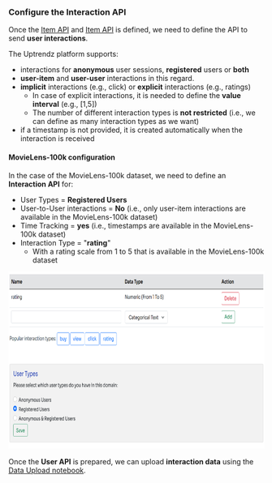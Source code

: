 ### Configure the Interaction API

Once the [Item API](configure_item_data.md) and [Item API](configure_user_data.md) is defined, 
we need to define the API to send **user interactions**. 


The Uptrendz platform supports:
* interactions for **anonymous** user sessions, **registered** users or **both**
* **user-item** and **user-user** interactions in this regard.
* **implicit** interactions (e.g., click) or **explicit** interactions (e.g., ratings)
     * In case of explicit interactions, it is needed to define the **value interval** (e.g., [1,5])
     * The number of different interaction types is **not restricted** (i.e., we can define as many interaction types as we want)
* if a timestamp is not provided, it is created automatically when the interaction is received

#### MovieLens-100k configuration

In the case of the MovieLens-100k dataset, we need to define an **Interaction API** for:
* User Types = **Registered Users**
* User-to-User interactions = **No** (i.e., only user-item interactions are available in the MovieLens-100k dataset)
* Time Tracking = **yes** (i.e., timestamps are available in the MovieLens-100k dataset)
* Interaction Type = "**rating**"
    * With a rating scale from 1 to 5 that is available in the MovieLens-100k dataset


<p align="center">
<img src="/images/configure_interactions.png" alt="Add interactions" height="350">
</p>

Once the **User API** is prepared, we can upload **interaction data** 
using the [Data Upload notebook](notebooks/Data_Upload.ipynb).
